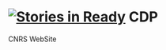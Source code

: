 [![Stories in Ready](https://badge.waffle.io/hiruko3/CDP.png?label=ready&title=Ready)](https://waffle.io/hiruko3/CDP)
CDP
===

CNRS WebSite
